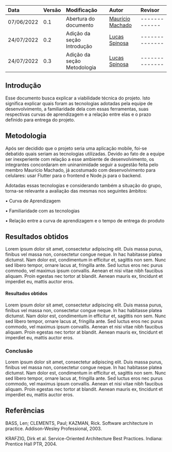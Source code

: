 | Data       | Versão | Modificação           | Autor            | Revisor          |
| :--------- | :----- | :-------------------- | :--------------- | :----------------|
| 07/06/2022 | 0.1    | Abertura do documento | [Maurício Machado](https://github.com/MauricioMachadoFF)    | -------------|
| 24/07/2022 | 0.2    | Adição da seção Introdução | [Lucas Spinosa](https://github.com/LucasSpinosa)| --------------|
| 24/07/2022 | 0.3    | Adição da seção Metodologia | [Lucas Spinosa](https://github.com/LucasSpinosa)| --------------|

## Introdução

Esse documento busca explicar a viabilidade técnica do projeto. Isto significa explicar quais foram as tecnologias adotadas pela equipe de desenvolvimento, a familiaridade dela com essas ferramentas, suas respectivas curvas de aprendizagem e a relação entre elas e o prazo definido para entrega do projeto.

## Metodologia

Após ser decidido que o projeto seria uma aplicação mobile, foi-se debatido quais seriam as tecnologias utilizadas. Devido ao fato de a equipe ser inexperiente com relação a esse ambiente de desenvolvimento, os integrantes concordaram em uninanimidade seguir a sugestão feita pelo membro Maurício Machado, já acostumado com desenvolvimento para celulares: usar Flutter para o frontend e Node.js para o backend.

Adotadas essas tecnologias e considerando também a situação do grupo, torna-se relevante a avaliação das mesmas nos seguintes âmbitos:

• Curva de Aprendizagem

• Familiaridade com as tecnologias

• Relação entre a curva de aprendizagem e o tempo de entrega do produto

## Resultados obtidos

Lorem ipsum dolor sit amet, consectetur adipiscing elit. Duis massa purus, finibus vel massa non, consectetur congue neque. In hac habitasse platea dictumst. Nam dolor est, condimentum in efficitur et, sagittis non sem. Nunc sed libero tempor, ornare lacus at, fringilla ante. Sed luctus eros nec purus commodo, vel maximus ipsum convallis. Aenean et nisi vitae nibh faucibus aliquam. Proin egestas nec tortor at blandit. Aenean mauris ex, tincidunt et imperdiet eu, mattis auctor eros.

#### Resultados obtidos

Lorem ipsum dolor sit amet, consectetur adipiscing elit. Duis massa purus, finibus vel massa non, consectetur congue neque. In hac habitasse platea dictumst. Nam dolor est, condimentum in efficitur et, sagittis non sem. Nunc sed libero tempor, ornare lacus at, fringilla ante. Sed luctus eros nec purus commodo, vel maximus ipsum convallis. Aenean et nisi vitae nibh faucibus aliquam. Proin egestas nec tortor at blandit. Aenean mauris ex, tincidunt et imperdiet eu, mattis auctor eros.

### Conclusão

Lorem ipsum dolor sit amet, consectetur adipiscing elit. Duis massa purus, finibus vel massa non, consectetur congue neque. In hac habitasse platea dictumst. Nam dolor est, condimentum in efficitur et, sagittis non sem. Nunc sed libero tempor, ornare lacus at, fringilla ante. Sed luctus eros nec purus commodo, vel maximus ipsum convallis. Aenean et nisi vitae nibh faucibus aliquam. Proin egestas nec tortor at blandit. Aenean mauris ex, tincidunt et imperdiet eu, mattis auctor eros.

## Referências

BASS, Len; CLEMENTS, Paul; KAZMAN, Rick. Software architecture in practice. Addison-Wesley Professional, 2003.

KRAFZIG, Dirk et al. Service-Oriented Architecture Best Practices. Indiana: Prentice Hall PTR, 2004.
